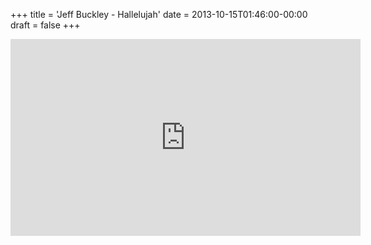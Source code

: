 +++
title = 'Jeff Buckley - Hallelujah'
date = 2013-10-15T01:46:00-00:00
draft = false
+++

<iframe width="560" height="315" src="https://www.youtube.com/embed/y8AWFf7EAc4?si=GqOC4DzOXtISy2mM" title="YouTube video player" frameborder="0" allow="accelerometer; autoplay; clipboard-write; encrypted-media; gyroscope; picture-in-picture; web-share" referrerpolicy="strict-origin-when-cross-origin" allowfullscreen></iframe>
